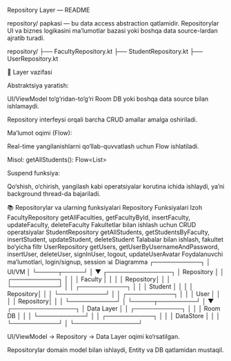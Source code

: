 Repository Layer — README

repository/ papkasi — bu data access abstraction qatlamidir.
Repositorylar UI va biznes logikasini ma’lumotlar bazasi yoki boshqa data source-lardan ajratib turadi.

repository/
├── FacultyRepository.kt
├── StudentRepository.kt
├── UserRepository.kt

📌 Layer vazifasi

Abstraktsiya yaratish:

UI/ViewModel to‘g‘ridan-to‘g‘ri Room DB yoki boshqa data source bilan ishlamaydi.

Repository interfeysi orqali barcha CRUD amallar amalga oshiriladi.

Ma’lumot oqimi (Flow):

Real-time yangilanishlarni qo‘llab-quvvatlash uchun Flow ishlatiladi.

Misol: getAllStudents(): Flow<List<Student>>

Suspend funksiya:

Qo‘shish, o‘chirish, yangilash kabi operatsiyalar korutina ichida ishlaydi, ya’ni background thread-da bajariladi.

📚 Repositorylar va ularning funksiyalari
Repository	Funksiyalari	Izoh
FacultyRepository	getAllFaculties, getFacultyById, insertFaculty, updateFaculty, deleteFaculty	Fakultetlar bilan ishlash uchun CRUD operatsiyalar
StudentRepository	getAllStudents, getStudentsByFaculty, insertStudent, updateStudent, deleteStudent	Talabalar bilan ishlash, fakultet bo‘yicha filtr
UserRepository	getUsers, getUserByUsernameAndPassword, insertUser, deleteUser, signInUser, logout, updateUserAvatar	Foydalanuvchi ma’lumotlari, login/signup, session
📊 Diagramma
┌───────────┐
│   UI/VM   │
└─────┬─────┘
│
▼
┌───────────────┐
│  Repository   │
│ ┌───────────┐ │
│ │ Faculty   │ │
│ │ Repository│ │
│ └───────────┘ │
│ ┌───────────┐ │
│ │ Student   │ │
│ │ Repository│ │
│ └───────────┘ │
│ ┌───────────┐ │
│ │ User      │ │
│ │ Repository│ │
│ └───────────┘ │
└─────┬─────────┘
│
▼
┌───────────────┐
│   Data Layer  │
│ ┌───────────┐ │
│ │ Room DB   │ │
│ └───────────┘ │
│ ┌───────────┐ │
│ │ DataStore │ │
│ └───────────┘ │
└───────────────┘


UI/ViewModel → Repository → Data Layer oqimi ko‘rsatilgan.

Repositorylar domain model bilan ishlaydi, Entity va DB qatlamidan mustaqil.